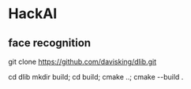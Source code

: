 # HackAI

## face recognition

git clone https://github.com/davisking/dlib.git

cd dlib
mkdir build; cd build; cmake ..; cmake --build .
